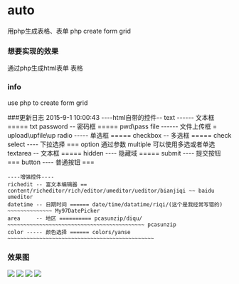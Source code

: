 # auto
用php生成表格、表单 php create form grid

### 想要实现的效果
通过php生成html表单 表格

### info
use php to create form grid

###更新日志
2015-9-1 10:00:43
    ----html自带的控件--
    text ------ 文本框 ===== txt
    password -- 密码框 ===== pwd\pass
    file ------ 文件上传框 = upload\upfile\up
    radio ----- 单选框 ===== 
    checkbox -- 多选框 ===== check
    select ---- 下拉选择 === option  通过参数 multiple 可以使用多选或者单选 
    textarea -- 文本框 ===== 
    hidden ---- 隐藏域 =====
    submit ---- 提交按钮 ===
    button ---- 普通按钮 ===
    
    ----增强控件----
    richedit -- 富文本编辑器 == content/richeditor/rich/editor/umeditor/ueditor/bianjiqi ~~ baidu umeditor
    datetime -- 日期时间 ====== date/time/datatime/riqi/(这个是我经常写错的) ~~~~~~~~~~~~~~ My97DatePicker
    area     -- 地区 ========== pcasunzip/diqu/ ~~~~~~~~~~~~~~~~~~~~~~~~~~~~~~~~~~~~~~~~~~~ pcasunzip
    color ----- 颜色选择 ====== colors/yanse ~~~~~~~~~~~~~~~~~~~~~~~~~~~~~~~~~~~~~~~~~~~~~~ 



### 效果图 
![](http://github-10004489.file.myqcloud.com/2.gif)
![](http://github-10004489.file.myqcloud.com/1.gif)
![](http://github-10004489.file.myqcloud.com/3.gif)
![](http://github-10004489.file.myqcloud.com/4.gif)
